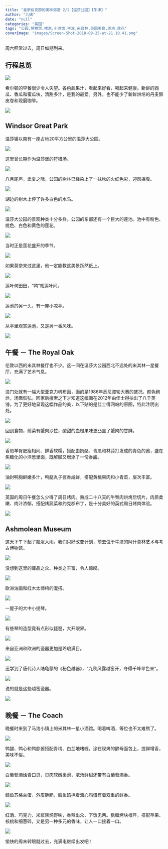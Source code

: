 ```yaml
---
title: "皇家伯克郡的美味郊游 2/2【温莎公园】【牛津】"
author: "九姨"
date: "null"
categories: "英国"
tags: "公园,博物馆,啤酒,小酒馆,牛津,米其林,英国美食,莲池,莲花"
coverImage: "images/Screen-Shot-2018-09-25-at-21.10.41.png"
---
```


周六照常过去，周日如期到来。

## 行程总览

![](images/Screen-Shot-2018-09-25-at-15.37.02.png)

希尔顿的早餐很少令人失望。各色蔬果汁，看起来好看，喝起来健康。新鲜的西瓜、香瓜和蜜瓜块，清甜多汁，是我的最爱。另外，也不能少了新鲜烘培的丹麦酥皮卷和现磨咖啡。

![](images/20180827_091741.jpg)

## Windsor Great Park

温莎镇以南有一座占地20平方公里的温莎大公园。

![](images/20180827_134001.jpg)

这里曾长期作为温莎堡的狩猎场。

![](images/20180827_135624-e1537907043860.jpg)

八月尾声，孟夏之际，公园的树林已经染上了一抹秋的火红色彩，迎风摇曳。

![](images/20180827_132101.jpg)

湖边的树木上停了许多白色的水鸟。

![](images/20180827_125832-e1537906891491.jpg)

温莎大公园的景观种类十分多样。公园的东部还有一个巨大的莲池。池中有粉色、桃色、白色和黄色的莲花。

![](images/P1040518.jpg)

当时正是莲花盛开的季节。

![](images/20180827_143532.jpg)

如果莫奈来过这里，他一定能教这美景跃然纸上。

![](images/P1040513.jpg)

莲叶何田田，“鸭”戏莲叶间。

![](images/P1040538.jpg)

莲池的另一头，有一座小凉亭。

![](images/P1040539.jpg)

从亭里观赏莲池，又是另一番风味。

![](images/Screen-Shot-2018-09-25-at-21.10.41.png)

## 午餐 － The Royal Oak

伦敦以西的米其林餐厅也不少。这一间在温莎大公园西北不远处的米其林一星餐厅，充满了艺术气息。

![](images/20180826_121057.jpg)

进门处就有一幅大型亚克力帆布画，画的是1986年悉尼渡轮大赛的盛况。颜色绚烂，场面恢弘。回家后搜索之下才知道这幅画在2012年由佳士得拍出了八千英镑。为了更好地呈现这幅作品的美，以下贴的是佳士得网站的原图，特此注明出处。

![](images/2012_CSK_04079_0176_000robert_marchant_the_great_ferry_boat_race_as_witnessed_from_milsons_po.jpg)

回到食物，前菜有蟹肉沙拉，酸甜的血橙果味更凸显了蟹肉的甘鲜。

![](images/20180826_122649.jpg)

香煎羊臀肥瘦相间、鲜香软糯，搭配由奶酪、青瓜和林蒜打发成的青色的酱，盛在焦糖化的小洋葱里面，既解腻又增添了一份香甜。

![](images/20180826_122704.jpg)

油封鸭胸鲜嫩多汁，鸭腿丸子酱香咸鲜，搭配黄桃果肉和小青菜，层次丰富。

![](images/20180826_125039.jpg)

英国的周日午餐怎么少得了周日烤肉。熟成二十八天的牛臀肉烘烤后切片，肉质柔嫩、肉汁浓郁，搭配烤蔬菜和约克郡布丁，是十分美好的英式周日烤肉体验。

![](images/20180826_125051.jpg)

## Ashmolean Museum

这天下午下起了瓢泼大雨。我们只好改变计划，前去位于牛津的阿什莫林艺术与考古博物馆。

![](images/20180826_155442-e1537906666136.jpg)

没想到这里的藏品之众、种类之丰富，令人惊叹。

![](images/20180826_164159.jpg)

欧洲油画和红木太师椅的混搭。

![](images/20180826_165840-e1537906713688.jpg)

一屋子的大中小提琴。

![](images/20180826_165344.jpg)

有些琴的造型竟有点形似琵琶，大开眼界。

![](images/20180826_165414.jpg)

来自亚洲和欧洲的瓷器更加是玲琅满目。

![](images/20180826_165108.jpg)

还学到了唐代诗人陆龟蒙的《秘色越器》，“九秋风露越窑开，夺得千峰翠色来”。

![](images/20180826_160121-e1537906691794.jpg)

说的就是这些越窑瓷器。

![](images/20180826_160159.jpg)

## 晚餐 － The Coach

晚餐时来到了马洛小镇上的米其林一星小酒馆。喝着啤酒，等位也不太难熬了。

![](images/20180826_184031.jpg)

鸭腿、鸭心和鸭胗酱搭配青梅、白兰地啫喱，涂在现烤的酵母面包上，提鲜增香，美味不俗。

![](images/20180826_193408-e1537906735317.jpg)

白葡萄酒烩青口贝，贝肉软嫩柔滑，浓汤鲜甜还带有白葡萄酒香。

![](images/20180826_193800-e1537906758713.jpg)

鳕鱼苏格兰蛋，外皮酥脆，鳕鱼馅拌着溏心鸡蛋有着双重的鲜香。

![](images/20180826_194527-e1537906800631.jpg)

红酒、巧克力、米浆辣炖野味，香辣出众、下饭无两。枫糖烤块根芹，搭配苹果、核桃和细葱碎，又是另一种多元的香味，让人一口接着一口。

![](images/20180826_195127.jpg)

愉快的周末转眼就过去，充满电继续出发吧！
